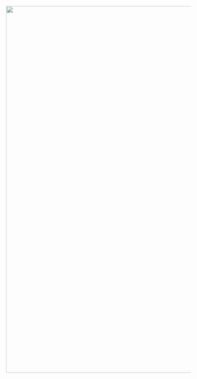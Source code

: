   <img height="1000px" width="1000px" src ="https://github-readme-stats.vercel.app/api/top-langs/?username=jdmr10&hide_progress=true">


